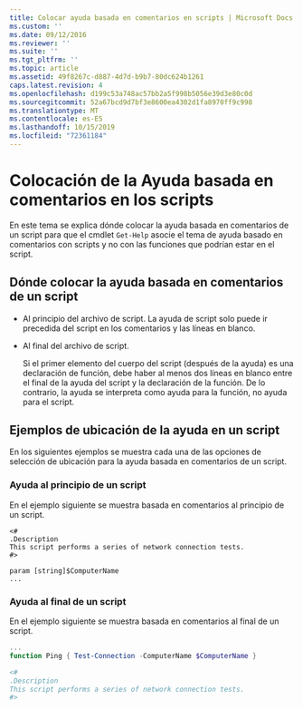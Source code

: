 ```yaml
---
title: Colocar ayuda basada en comentarios en scripts | Microsoft Docs
ms.custom: ''
ms.date: 09/12/2016
ms.reviewer: ''
ms.suite: ''
ms.tgt_pltfrm: ''
ms.topic: article
ms.assetid: 49f8267c-d887-4d7d-b9b7-80dc624b1261
caps.latest.revision: 4
ms.openlocfilehash: d199c53a748ac57bb2a5f998b5056e39d3e80c0d
ms.sourcegitcommit: 52a67bcd9d7bf3e8600ea4302d1fa8970ff9c998
ms.translationtype: MT
ms.contentlocale: es-ES
ms.lasthandoff: 10/15/2019
ms.locfileid: "72361184"
---
```

# <a name="placing-comment-based-help-in-scripts"></a>Colocación de la Ayuda basada en comentarios en los scripts

En este tema se explica dónde colocar la ayuda basada en comentarios de un script para que el cmdlet `Get-Help` asocie el tema de ayuda basado en comentarios con scripts y no con las funciones que podrían estar en el script.

## <a name="where-to-place-comment-based-help-for-a-script"></a>Dónde colocar la ayuda basada en comentarios de un script

- Al principio del archivo de script. La ayuda de script solo puede ir precedida del script en los comentarios y las líneas en blanco.

- Al final del archivo de script.

  Si el primer elemento del cuerpo del script (después de la ayuda) es una declaración de función, debe haber al menos dos líneas en blanco entre el final de la ayuda del script y la declaración de la función. De lo contrario, la ayuda se interpreta como ayuda para la función, no ayuda para el script.

## <a name="examples-of-help-placement-in-a-script"></a>Ejemplos de ubicación de la ayuda en un script

 En los siguientes ejemplos se muestra cada una de las opciones de selección de ubicación para la ayuda basada en comentarios de un script.

### <a name="help-at-the-beginning-of-a-script"></a>Ayuda al principio de un script

 En el ejemplo siguiente se muestra basada en comentarios al principio de un script.

```
<#
.Description
This script performs a series of network connection tests.
#>

param [string]$ComputerName
...
```

### <a name="help-at-the-end-of-a-script"></a>Ayuda al final de un script

 En el ejemplo siguiente se muestra basada en comentarios al final de un script.

```powershell
...
function Ping { Test-Connection -ComputerName $ComputerName }

<#
.Description
This script performs a series of network connection tests.
#>

```